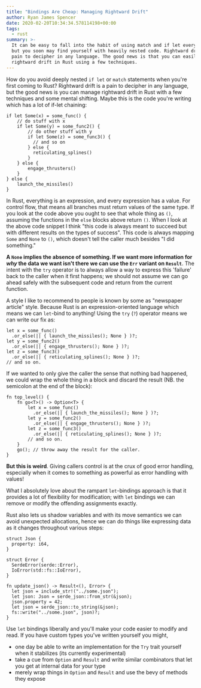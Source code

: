 ```yaml
---
title: "Bindings Are Cheap: Managing Rightward Drift"
author: Ryan James Spencer
date: 2020-02-20T10:34:34.578114198+00:00
tags:
  - rust
summary: >-
  It can be easy to fall into the habit of using match and if let everywhere
  but you soon may find yourself with heavily nested code. Rightward drift is a
  pain to decipher in any language. The good news is that you can easily manage
  rightward drift in Rust using a few techniques.
---
```


How do you avoid deeply nested `if let` or `match` statements when you're first
coming to Rust? Rightward drift is a pain to decipher in any language, but the
good news is you can manage rightward drift in Rust with a few techniques and
some mental shifting. Maybe this is the code you're writing which has a lot of
if-let chaining:

```
if let Some(x) = some_func() {
    // do stuff with x
    if let Some(y) = some_func2() {
        // do other stuff with y
        if let Some(z) = some_func3() {
          // and so on
        } else {
          reticulating_splines()
        }
    } else {
        engage_thrusters()
    }
} else {
    launch_the_missiles()
}
```

In Rust, everything is an expression, and every expression has a value. For
control flow, that means all branches must return values of the same type. If
you look at the code above you ought to see that whole thing as `()`, assuming
the functions in the `else` blocks above return `()`. When I look at the above
code snippet I think "this code is always meant to succeed but with different
results on the types of success". This code is always mapping `Some` and `None`
to `()`, which doesn't tell the caller much besides "I did something."

**A `None` implies the absence of something. If we want more information for
_why_ the data we want isn't there we can use the `Err` variant on `Result`**.
The intent with the `try` operator is to always allow a way to express this
'failure' back to the caller when it first happens; we should not assume we can
go ahead safely with the subsequent code and return from the current function.

A style I like to recommend to people is known by some as "newspaper
article" style. Because Rust is an expression-oriented language which means we can
`let`-bind to anything! Using the `try` (`?`) operator means we can write
our fix as:

```
let x = some_func()
  .or_else(|| { launch_the_missiles(); None } )?;
let y = some_func2()
  .or_else(|| { engage_thrusters(); None } )?;
let z = some_func3()
  .or_else(|| { reticulating_splines(); None } )?;
// and so on.
```

If we wanted to only give the caller the sense that nothing bad happened,
we could wrap the whole thing in a block and discard the result (NB. the
semicolon at the end of the block):

```
fn top_level() {
    fn go<T>() -> Option<T> {
        let x = some_func()
          .or_else(|| { launch_the_missiles(); None } )?;
        let y = some_func2()
          .or_else(|| { engage_thrusters(); None } )?;
        let z = some_func3()
          .or_else(|| { reticulating_splines(); None } )?;
        // and so on.
    }
    go(); // throw away the result for the caller.
}
```

**But this is weird**. Giving callers control is at the crux of good error
handling, especially when it comes to something as powerful as error handling
with values!

What I absolutely love about the rampant `let`-bindings approach is that it
provides a lot of flexibility for modification; with `let` bindings we can
remove or modify the offending assignments exactly.

Rust also lets us shadow variables and with its move semantics we can avoid
unexpected allocations, hence we can do things like expressing
data as it changes throughout various steps:

```
struct Json {
  property: i64,
}

struct Error {
  SerdeError(serde::Error),
  IoError(std::fs::IoError),
}

fn update_json() -> Result<(), Error> {
  let json = include_str!("../some.json");
  let json: Json = serde_json::from_str(&json);
  json.property = 42;
  let json = serde_json::to_string(&json);
  fs::write("../some.json", json)?;
}
```

Use `let` bindings liberally and you'll make your code easier to modify and
read. If you have custom types you've written yourself you might,

* one day be able to write an implementation for the `Try` trait yourself when it stabilizes (its currently experimental)
* take a cue from `Option` and `Result` and write similar combinators that let you get at internal data for your type
* merely wrap things in `Option` and `Result` and use the bevy of methods they expose

